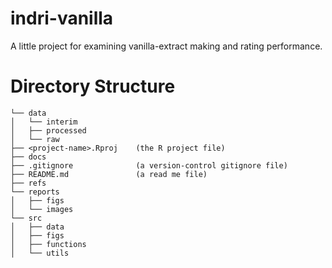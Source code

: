 # indri-vanilla
A little project for examining vanilla-extract making and rating performance.

# Directory Structure

```
└── data
│   └── interim 
│   ├── processed
│   └── raw
├── <project-name>.Rproj    (the R project file)
├── docs
├── .gitignore              (a version-control gitignore file)
├── README.md               (a read me file)
├── refs
└── reports
│   ├── figs
│   └── images
└── src
│   ├── data
│   ├── figs
│   ├── functions
│   └── utils
```
